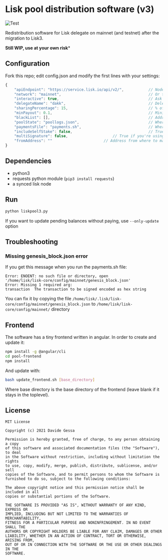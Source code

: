 # Lisk pool distribution software (v3)

![Test](https://github.com/dakk/lisk-pool3/actions/workflows/python-app.yml/badge.svg)


Redistribution software for Lisk delegate on mainnet (and testnet) after the migration to Lisk3. 

**Still WIP, use at your own risk***


## Configuration
Fork this repo; edit config.json and modify the first lines with your settings:

```js
{
	"apiEndpoint": "https://service.lisk.io/api/v2/",   		// Node uri
	"network": "mainnet",									    // Or testnet
	"interactive": true,                                        // Ask for confirmation
	"delegateName": "dakk",                                     // Delegate name      
	"sharingPercentage": 15,                                    // % of sharing
	"minPayout": 0.1,                                           // Minimum payout
	"blackList": [],                                            // Addresses to skip
	"poolState": "poollogs.json",                               // Where to save pool state
	"paymentsFile": "payments.sh",                              // Where to save payments commands
	"includeSelfStake": false,                                  // True if we want to include selfstake in distribution calculations
	"multiSignature": false,				    // True if you're using a multisig account
	"fromAddress": ""					    // Address from where to make the payments. Remove if the payments will be made from the delegate's address
}
```

## Dependencies

- python3
- requests python module (```pip3 install requests```)
- a synced lisk node

## Run

```bash
python liskpool3.py
```

If you want to update pending balances without paying, use ```--only-update``` option


## Troubleshooting

### Missing genesis_block.json error

If you get this message when you run the payments.sh file:

```
Error: ENOENT: no such file or directory, open 
'/home/lisk/lisk-core/config/mainnet/genesis_block.json'
Error: Missing 1 required arg:
transaction  The transaction to be signed encoded as hex string
```

You can fix it by copying the file ```/home/lisk/.lisk/lisk-core/config/mainnet/genesis_block.json```
to ```/home/lisk/lisk-core/config/mainnet/``` directory

## Frontend

The software has a tiny frontend written in angular. In order to create and update it:

```bash
npm install -g @angular/cli
cd pool-frontend
npm install
```

And update with:

```bash
bash update_frontend.sh [base_directory]
```

Where base directory is the base directory of the frontend (leave blank if it stays in the toplevel).


## License

```
MIT License

Copyright (c) 2021 Davide Gessa

Permission is hereby granted, free of charge, to any person obtaining a copy
of this software and associated documentation files (the "Software"), to deal
in the Software without restriction, including without limitation the rights
to use, copy, modify, merge, publish, distribute, sublicense, and/or sell
copies of the Software, and to permit persons to whom the Software is
furnished to do so, subject to the following conditions:

The above copyright notice and this permission notice shall be included in all
copies or substantial portions of the Software.

THE SOFTWARE IS PROVIDED "AS IS", WITHOUT WARRANTY OF ANY KIND, EXPRESS OR
IMPLIED, INCLUDING BUT NOT LIMITED TO THE WARRANTIES OF MERCHANTABILITY,
FITNESS FOR A PARTICULAR PURPOSE AND NONINFRINGEMENT. IN NO EVENT SHALL THE
AUTHORS OR COPYRIGHT HOLDERS BE LIABLE FOR ANY CLAIM, DAMAGES OR OTHER
LIABILITY, WHETHER IN AN ACTION OF CONTRACT, TORT OR OTHERWISE, ARISING FROM,
OUT OF OR IN CONNECTION WITH THE SOFTWARE OR THE USE OR OTHER DEALINGS IN THE
SOFTWARE.
```


